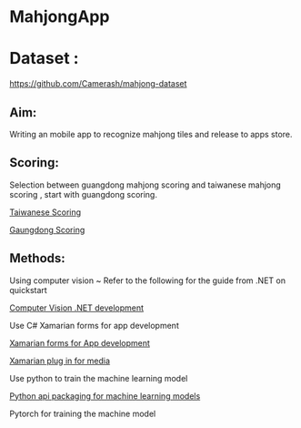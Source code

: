 # MahjongApp

# Dataset :
https://github.com/Camerash/mahjong-dataset


## Aim: 
Writing an mobile app to recognize mahjong tiles and release to apps store.

## Scoring: 
Selection between guangdong mahjong scoring and taiwanese mahjong scoring , start with guangdong scoring.

[Taiwanese Scoring](http://mahjong.wikidot.com/rules:taiwanese-scoring)

[Gaungdong Scoring](https://en.wikipedia.org/wiki/Hong_Kong_Mahjong_scoring_rules)


## Methods:

Using computer vision ~ 
Refer to the following for the guide from .NET on quickstart

[Computer Vision .NET development](https://docs.microsoft.com/en-gb/azure/cognitive-services/Computer-vision/home)

Use C# Xamarian forms for app development

[Xamarian forms for App development](https://docs.microsoft.com/en-us/xamarin/get-started/what-is-xamarin-forms)

[Xamarian plug in for media](https://github.com/jamesmontemagno/MediaPlugin) 
 
Use python to train the machine learning model 

[Python api packaging for machine learning models](https://www.datacamp.com/community/tutorials/machine-learning-models-api-python)

Pytorch for training the machine model
